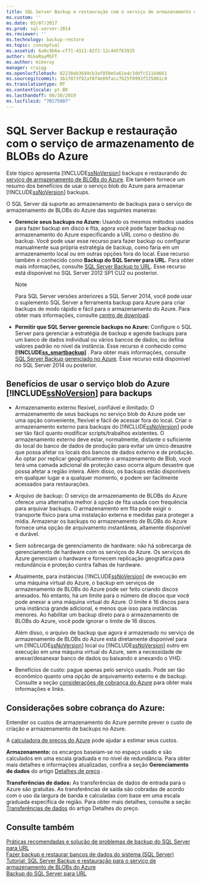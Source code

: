 ```yaml
---
title: SQL Server Backup e restauração com o serviço de armazenamento de BLOBs do Azure | Microsoft Docs
ms.custom: ''
ms.date: 03/07/2017
ms.prod: sql-server-2014
ms.reviewer: ''
ms.technology: backup-restore
ms.topic: conceptual
ms.assetid: 6a0c9b6a-cf71-4311-82f2-12c445f63935
author: MikeRayMSFT
ms.author: mikeray
manager: craigg
ms.openlocfilehash: 82220ab3649cb3af858e5a61e4c3ddfc5116d661
ms.sourcegitcommit: 3b1f873f02af8f4e89facc7b25f8993f535061c9
ms.translationtype: MT
ms.contentlocale: pt-BR
ms.lasthandoff: 08/30/2019
ms.locfileid: "70175807"
---
```

# <a name="sql-server-backup-and-restore-with-azure-blob-storage-service"></a>SQL Server Backup e restauração com o serviço de armazenamento de BLOBs do Azure
  Este tópico apresenta [!INCLUDE[ssNoVersion](../../includes/ssnoversion-md.md)] backups e restaurando do [serviço de armazenamento de BLOBs do Azure](http://www.windowsazure.com/develop/net/how-to-guides/blob-storage/). Ele também fornece um resumo dos benefícios de usar o serviço blob do Azure para armazenar [!INCLUDE[ssNoVersion](../../includes/ssnoversion-md.md)] backups.  
  
 O SQL Server dá suporte ao armazenamento de backups para o serviço de armazenamento de BLOBs do Azure das seguintes maneiras:  
  
-   **Gerencie seus backups no Azure:** Usando os mesmos métodos usados para fazer backup em disco e fita, agora você pode fazer backup no armazenamento do Azure especificando a URL como o destino do backup.  Você pode usar esse recurso para fazer backup ou configurar manualmente sua própria estratégia de backup, como faria em um armazenamento local ou em outras opções fora do local. Esse recurso também é conhecido como **Backup do SQL Server para URL**. Para obter mais informações, consulte [SQL Server Backup to URL](sql-server-backup-to-url.md). Esse recurso está disponível no SQL Server 2012 SP1 CU2 ou posterior.  
  
    > [!NOTE]  
    >  Para SQL Server versões anteriores a SQL Server 2014, você pode usar o suplemento SQL Server a ferramenta backup para Azure para criar backups de modo rápido e fácil para o armazenamento do Azure. Para obter mais informações, consulte [centro de download](https://go.microsoft.com/fwlink/?LinkID=324399).  
  
-   **Permitir que SQL Server gerencie backups no Azure:** Configure o SQL Server para gerenciar a estratégia de backup e agende backups para um banco de dados individual ou vários bancos de dados, ou defina valores padrão no nível da instância. Esse recurso é conhecido como **[!INCLUDE[ss_smartbackup](../../includes/ss-smartbackup-md.md)]** . Para obter mais informações, consulte [SQL Server Backup gerenciado no Azure](sql-server-managed-backup-to-microsoft-azure.md). Esse recurso está disponível no SQL Server 2014 ou posterior.  
  
## <a name="benefits-of-using-the-azure-blob-service-for-includessnoversionincludesssnoversion-mdmd-backups"></a>Benefícios de usar o serviço blob do Azure [!INCLUDE[ssNoVersion](../../includes/ssnoversion-md.md)] para backups  
  
-   Armazenamento externo flexível, confiável e ilimitado: O armazenamento de seus backups no serviço blob do Azure pode ser uma opção conveniente, flexível e fácil de acessar fora do local. Criar o armazenamento externo para backups do [!INCLUDE[ssNoVersion](../../includes/ssnoversion-md.md)] pode ser tão fácil quanto modificar scripts/trabalhos existentes. O armazenamento externo deve estar, normalmente, distante o suficiente do local do banco de dados de produção para evitar um único desastre que possa afetar os locais dos bancos de dados externo e de produção. Ao optar por replicar geograficamente o armazenamento de Blob, você terá uma camada adicional de proteção caso ocorra algum desastre que possa afetar a região inteira. Além disso, os backups estão disponíveis em qualquer lugar e a qualquer momento, e podem ser facilmente acessados para restaurações.  
  
-   Arquivo de backup: O serviço de armazenamento de BLOBs do Azure oferece uma alternativa melhor à opção de fita usada com frequência para arquivar backups. O armazenamento em fita pode exigir o transporte físico para uma instalação externa e medidas para proteger a mídia. Armazenar os backups no armazenamento de BLOBs do Azure fornece uma opção de arquivamento instantânea, altamente disponível e durável.  
  
-   Sem sobrecarga de gerenciamento de hardware: não há sobrecarga de gerenciamento de hardware com os serviços do Azure. Os serviços do Azure gerenciam o hardware e fornecem replicação geográfica para redundância e proteção contra falhas de hardware.  
  
-   Atualmente, para instâncias [!INCLUDE[ssNoVersion](../../includes/ssnoversion-md.md)] de execução em uma máquina virtual do Azure, o backup em serviços de armazenamento de BLOBs do Azure pode ser feito criando discos anexados. No entanto, há um limite para o número de discos que você pode anexar a uma máquina virtual do Azure. O limite é 16 discos para uma instância grande adicional, e menos que isso para instâncias menores. Ao habilitar um backup direto para o armazenamento de BLOBs do Azure, você pode ignorar o limite de 16 discos.  
  
     Além disso, o arquivo de backup que agora é armazenado no serviço de armazenamento de BLOBs do Azure está diretamente disponível para um [!INCLUDE[ssNoVersion](../../includes/ssnoversion-md.md)] local ou [!INCLUDE[ssNoVersion](../../includes/ssnoversion-md.md)] outro em execução em uma máquina virtual do Azure, sem a necessidade de anexar/desanexar banco de dados ou baixando e anexando o VHD.  
  
-   Benefícios de custo: pague apenas pelo serviço usado. Pode ser tão econômico quanto uma opção de arquivamento externo e de backup. Consulte a seção [considerações de cobrança do Azure](#Billing) para obter mais informações e links.  
  
##  <a name="Billing"></a>Considerações sobre cobrança do Azure:  
 Entender os custos de armazenamento do Azure permite prever o custo de criação e armazenamento de backups no Azure.  
  
 A [calculadora de preços do Azure](https://go.microsoft.com/fwlink/?LinkId=277060) pode ajudar a estimar seus custos.  
  
 **Armazenamento:** os encargos baseiam-se no espaço usado e são calculados em uma escala graduada e no nível de redundância. Para obter mais detalhes e informações atualizadas, confira a seção **Gerenciamento de dados** do artigo [Detalhes de preço](https://go.microsoft.com/fwlink/?LinkId=277059) .  
  
 **Transferências de dados:** As transferências de dados de entrada para o Azure são gratuitas. As transferências de saída são cobradas de acordo com o uso da largura de banda e calculadas com base em uma escala graduada específica de região. Para obter mais detalhes, consulte a seção [Transferências de dados](https://go.microsoft.com/fwlink/?LinkId=277061) do artigo Detalhes do preço.  
  
## <a name="see-also"></a>Consulte também  
 [Práticas recomendadas e solução de problemas de backup do SQL Server para URL](sql-server-backup-to-url-best-practices-and-troubleshooting.md)   
 [Fazer backup e restaurar bancos de dados do sistema &#40;SQL Server&#41;](back-up-and-restore-of-system-databases-sql-server.md)   
 [Tutorial: SQL Server Backup e restauração para o serviço de armazenamento de BLOBs do Azure](../tutorial-sql-server-backup-and-restore-to-azure-blob-storage-service.md)   
 [Backup do SQL Server para URL](sql-server-backup-to-url.md)  
  
  
